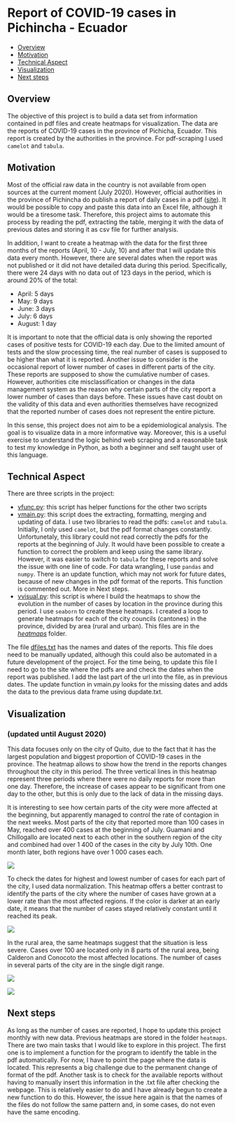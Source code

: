 # Report of COVID-19 cases in Pichincha - Ecuador
 
- [Overview](#overview)
- [Motivation](#motivation)
- [Technical Aspect](#technical-aspect)
- [Visualization](#visualization)
- [Next steps](#next-steps)

## Overview

The objective of this project is to build a data set from information contained in pdf files and create heatmaps for visualization. The data are the reports of COVID-19 cases in the province of Pichicha, Ecuador. This report is created by the authorities in the province. For pdf-scraping I used `camelot` and `tabula`.

## Motivation

Most of the official raw data in the country is not available from open sources at the current moment (July 2020). However, official authorities in the province of Pichincha do publish a report of daily cases in a pdf ([site](https://coe-pichincha.senescyt.gob.ec/situacion-pichincha/)). It would be possible to copy and paste this data into an Excel file, although it would be a tiresome task. Therefore, this project aims to automate this process by reading the pdf, extracting the table, merging it with the data of previous dates and storing it as csv file for further analysis.

In addition, I want to create a heatmap with the data for the first three months of the reports (April, 10 - July, 10) and after that I will update this data every month. However, there are several dates when the report was not published or it did not have detailed data during this period. Specifically, there were 24 days with no data out of 123 days in the period, which is around 20% of the total:
- April: 5 days
- May: 9 days
- June: 3 days
- July: 6 days
- August: 1 day

It is important to note that the official data is only showing the reported cases of positive tests for COVID-19 each day. Due to the limited amount of tests and the slow processing time, the real number of cases is supposed to be higher than what it is reported. Another issue to consider is the occasional report of lower number of cases in different parts of the city. These reports are supposed to show the cumulative number of cases. However, authorities cite misclassification or changes in the data management system as the reason why certain parts of the city report a lower number of cases than days before. These issues have cast doubt on the validity of this data and even authorities themselves have recognized that the reported number of cases does not represent the entire picture.

In this sense, this project does not aim to be a epidemiological analysis. The goal is to visualize data in a more informative way. Moreover, this is a useful exercise to understand the logic behind web scraping and a reasonable task to test my knowledge in Python, as both a beginner and self taught user of this language.

## Technical Aspect

There are three scripts in the project:

- [vfunc.py](vfunc.py): this script has helper functions for the other two scripts
- [vmain.py](vmain.py): this script does the extracting, formatting, merging and updating of data. I use two libraries to read the pdfs: `camelot` and `tabula`. Initially, I only used `camelot`, but the pdf format changes constantly. Unfortunetaly, this library could not read correctly the pdfs for the reports at the beginning of July. It would have been possible to create a function to correct the problem and keep using the same library. However, it was easier to switch to `tabula` for these reports and solve the issue with one line of code. For data wrangling, I use `pandas` and `numpy`. There is an update function, which may not work for future dates, because of new changes in the pdf format of the reports. This function is commented out. More in Next steps.
- [vvisual.py](vvisual.py): this script is where I build the heatmaps to show the evolution in the number of cases by location in the province during this period. I use `seaborn` to create these heatmaps. I created a loop to generate heatmaps for each of the city councils (cantones) in the province, divided by area (rural and urban). This files are in the [_heatmaps_](/heatmaps) folder.

The file [dfiles.txt](dfiles.txt) has the names and dates of the reports. This file does need to be manually updated, although this could also be automated in a future development of the project. For the time being, to update this file I need to go to the site where the pdfs are and check the dates when the report was published. I add the last part of the url into the file, as in previous dates. The update function in vmain.py looks for the missing dates and adds the data to the previous data frame using dupdate.txt.

## Visualization 
### (updated until August 2020)

This data focuses only on the city of Quito, due to the fact that it has the largest population and biggest proportion of COVID-19 cases in the province. The heatmap allows to show how the trend in the reports changes throughout the city in this period. The three vertical lines in this heatmap represent three periods where there were no daily reports for more than one day. Therefore, the increase of cases appear to be significant from one day to the other, but this is only due to the lack of data in the missing days. 

It is interesting to see how certain parts of the city were more affected at the beginning, but apparently managed to control the rate of contagion in the next weeks. Most parts of the city that reported more than 100 cases in May, reached over 400 cases at the beginning of July. Guamani and Chillogallo are located next to each other in the southern region of the city and combined had over 1 400 of the cases in the city by July 10th. One month later, both regions have over 1 000 cases each.

![](casos_quito_urb_gen.png)

To check the dates for highest and lowest number of cases for each part of the city, I used data normalization. This heatmap offers a better contrast to identify the parts of the city where the number of cases have grown at a lower rate than the most affected regions. If the color is darker at an early date, it means that the number of cases stayed relatively constant until it reached its peak.

![](casos_quito_urb_norm.png)

In the rural area, the same heatmaps suggest that the situation is less severe. Cases over 100 are located only in 8 parts of the rural area, being Calderon and Conocoto the most affected locations. The number of cases in several parts of the city are in the single digit range. 

![](casos_quito_rur_gen.png)



![](casos_quito_rur_norm.png)

## Next steps

As long as the number of cases are reported, I hope to update this project monthly with new data. Previous heatmaps are stored in the folder `heatmaps`. There are two main tasks that I would like to explore in this project. The first one is to implement a function for the program to identify the table in the pdf automatically. For now, I have to point the page where the data is located. This represents a big challenge due to the permanent change of format of the pdf. Another task is to check for the available reports without having to manually insert this information in the .txt file after checking the webpage. This is relatively easier to do and I have already begun to create a new function to do this. However, the issue here again is that the names of the files do not follow the same pattern and, in some cases, do not even have the same encoding.
